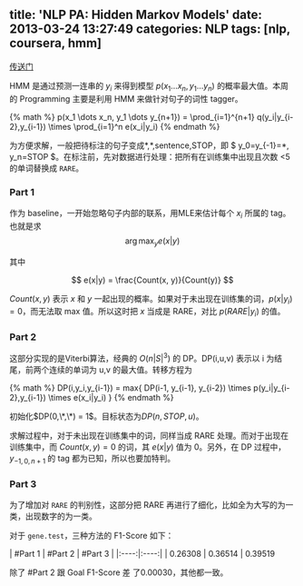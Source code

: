 title: 'NLP PA: Hidden Markov Models'
date: 2013-03-24 13:27:49
categories: NLP
tags: [nlp, coursera, hmm]
---

[传送门](https://class.coursera.org/nlangp-001/class/index "NLP") 

HMM 是通过预测一连串的 $y_i$ 来得到模型 $p(x_1 \dots x_n, y_1 \dots y_n)$ 的概率最大值。本周的 Programming 主要是利用 HMM 来做针对句子的词性 tagger。

<!--more-->

{% math %}
p(x_1 \dots x_n, y_1 \dots y_{n+1}) = 
\prod_{i=1}^{n+1} q(y_i|y_{i-2},y_{i-1}) \times \prod_{i=1}^n e(x_i|y_i)
{% endmath %}

为方便求解，一般把待标注的句子变成\*,\*,sentence,STOP，即 $ y_0=y_{-1}=*, y_n=STOP $。在标注前，先对数据进行处理：把所有在训练集中出现且次数 <5 的单词替换成 `RARE`。

### Part 1
作为 baseline，一开始忽略句子内部的联系，用MLE来估计每个 $x_i$ 所属的 tag。也就是求$${\arg\max_y} e(x|y)$$

其中

$$
e(x|y) = \frac{Count(x, y)}{Count(y)}
$$

$Count(x,y)$ 表示 $x$ 和 $y$ 一起出现的概率。如果对于未出现在训练集的词，$p(x\vert y_i)=0$，而无法取 max 值。所以这时把 $x$ 当成是 RARE，对比 $p(RARE\vert y_i)$ 的值。

### Part 2
这部分实现的是Viterbi算法，经典的 $O(n|S|^3)$ 的 DP。DP(i,u,v) 表示以 i 为结尾，前两个连续的单词为 u,v 的最大值。转移方程为

{% math %}
DP(i,y_i,y_{i-1}) = max\{ DP(i-1, y_{i-1}, y_{i-2}) \times p(y_i|y_{i-2},y_{i-1}) \times e(x_i|y_i) \}
{% endmath %}


初始化$DP(0,\*,\*) = 1$。目标状态为$DP(n,STOP,u)$。

求解过程中，对于未出现在训练集中的词，同样当成 RARE 处理。而对于出现在训练集中，而 $Count(x,y)=0$ 的词，其 $e(x\vert y)$ 值为 0。另外，在 DP 过程中，$y_{-1,0,n+1}$ 的 tag 都为已知，所以也要加特判。

### Part 3
为了增加对 `RARE` 的判别性，这部分把 RARE 再进行了细化，比如全为大写的为一类，出现数字的为一类。

对于 `gene.test`，三种方法的 F1-Score 如下：


| #Part 1 | #Part 2 | #Part 3 |
|:----:|:----:|
|  0.26308   |  0.36514   | 0.39519

除了 #Part 2 跟 Goal F1-Score 差 了0.00030，其他都一致。
